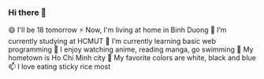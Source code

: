 ### Hi there 👋 

😄 I'll be 18 tomorrow 
⚡ Now, I'm living at home in Binh Duong 
🔭 I’m currently studying at HCMUT 
🌱 I’m currently learning basic web programming 
👯 I enjoy watching anime, reading manga, go swimming 
🤔 My hometown is Ho Chi Minh city 
💬 My favorite colors are white, black and blue 
📫 I love eating sticky rice most